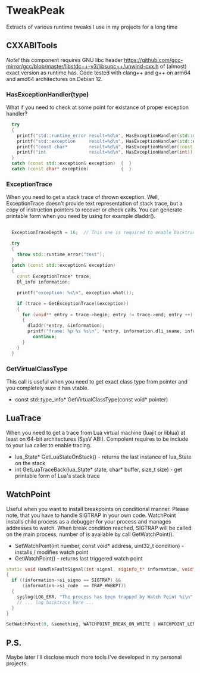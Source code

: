 # TweakPeak

Extracts of various runtime tweaks I use in my projects for a long time

## CXXABITools

*Note!* this component requires GNU libc header https://github.com/gcc-mirror/gcc/blob/master/libstdc++-v3/libsupc++/unwind-cxx.h of (almost) exact version as runtime has. Code tested with clang++ and g++ on arm64 and amd64 architectures on Debian 12.

### HasExceptionHandler(type)

What if you need to check at some point for existance of proper exception handler?

```C++
  try
  {
    printf("std::runtime_error result=%d\n", HasExceptionHandler(std::runtime_error));
    printf("std::exception     result=%d\n", HasExceptionHandler(std::exception));
    printf("const char*        result=%d\n", HasExceptionHandler(const char*));
    printf("int                result=%d\n", HasExceptionHandler(int));
  }
  catch (const std::exception& exception)  {  }
  catch (const char* exception)            {  }

```

### ExceptionTrace

When you need to get a stack trace of thrown exception. Well, ExceptionTrace doesn't provide text representation of stack trace, but a copy of instruction pointers to recover or check calls. You can generate printable form when you need by using for example dladdr().


```C++
  
  ExceptionTraceDepth = 16;  // This one is required to enable backtraces, value is the trace depth

  try
  {
    throw std::runtime_error("test");
  }
  catch (const std::exception& exception)
  {
    const ExceptionTrace* trace;
    Dl_info information;

    printf("exception: %s\n", exception.what());

    if (trace = GetExceptionTrace(&exception))
    {
      for (void** entry = trace->begin; entry != trace->end; entry ++)
      {
        dladdr(*entry, &information);
        printf("frame: %p %s %s\n", *entry, information.dli_sname, information.dli_fname);
          continue;
      }
    }
  }
```

### GetVirtualClassType

This call is useful when you need to get exact class type from pointer and you completely sure it has vtable.

- const std::type_info* GetVirtualClassType(const void* pointer)

## LuaTrace

When you need to get a trace from Lua virtual machine (luajit or liblua) at least on 64-bit architectures (SysV ABI).
Compolent requires to be include to your lua caller to enable tracing.

- lua_State* GetLuaStateOnStack() - returns the last instance of lua_State on the stack
- int GetLuaTraceBack(lua_State* state, char* buffer, size_t size) - get printable form of Lua's stack trace

## WatchPoint

Useful when you want to install breakpoints on conditional manner.
Please note, that you have to handle SIGTRAP in your own code. WatchPoint installs child process as a debugger for your process and manages addresses to watch.
When break condition reached, SIGTRAP will be called on the main process, number of is available by call GetWatchPoint().

- SetWatchPoint(int number, const void* address, uint32_t condition) - installs / modifies watch point
- GetWatchPoint() - returns last triggered watch point

```C++
static void HandleFaultSignal(int signal, siginfo_t* information, void* context)
{
  if ((information->si_signo == SIGTRAP) &&
      (information->si_code  == TRAP_HWBKPT))
  {
    syslog(LOG_ERR, "The process has been trapped by Watch Point %i\n", GetWatchPoint());
    // ... log backtrace here ...
  }
}

SetWatchPoint(0, &something, WATCHPOINT_BREAK_ON_WRITE | WATCHPOINT_LENGTH_DWORD);

```

## P.S.

Maybe later I'll disclose much more tools I've developed in my personal projects.

